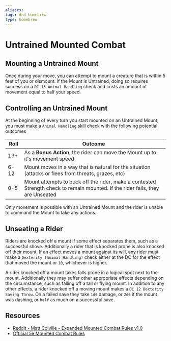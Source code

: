 ```yaml
---
aliases: 
tags: dnd_homebrew 
type: homebrew
---
```


# Untrained Mounted Combat

## Mounting a Untrained Mount

Once during your move, you can attempt to mount a creature that is within 5 feet of you or dismount. If the Mount is Untrained, doing so requires success on a `DC 13 Animal Handling` check and costs an amount of movement equal to half your speed.

## Controlling an Untrained Mount

At the beginning of every turn you start mounted on an Untrained Mount, you must make a `Animal Handling` skill check with the following potential outcomes

| Roll | Outcome                                                                                             |
| ---- | --------------------------------------------------------------------------------------------------- |
| 13+  | As a **Bonus Action**, the rider can move the Mount up to it's movement speed                       |
| 6-12 | Mount moves in a way that is natural for the situation (attacks or flees from threats, grazes, etc) |
| 0-5  | Mount attempts to buck off the rider, make a contested Strength check to remain mounted. If the rider fails, they are Unseated              |

Only movement is possible with an Untrained Mount and the rider is unable to command the Mount to take any actions.

## Unseating a Rider

Riders are knocked off a mount if some effect separates them, such as a successful shove. Additionally a rider that is knocked prone is also knocked off their mount. If an effect moves a mount against its will, any rider must make a `Dexterity (Animal Handling)` check either at the DC for the effect that moved the mount or `10`, whichever is higher.

A rider knocked off a mount takes falls prone in a logical spot next to the mount. Additionally they may suffer other appropriate effects depending on the circumstance, such as falling off a tall or flying mount. In addition to any other effects, a rider knocked off a moving mount makes a `DC 12 Dexterity Saving Throw`. On a failed save they take `1d6` damage, or `2d6` if the mount was dashing, or `half` as much on a successful save.

## Resources

- [Reddit - Matt Colville - Expanded Mounted Combat Rules v1.0](https://www.reddit.com/r/mattcolville/comments/m0njs2/expanded_mounted_combat_rules_v10/)
- [Official 5e Mounted Combat Rules](https://5thsrd.org/combat/mounted_combat/)
